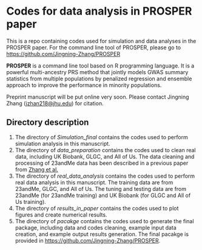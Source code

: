 
# Codes for data analysis in PROSPER paper

This is a repo containing codes used for simulation and data analyses in the PROSPER paper. For the command line tool of PROSPER, please go to  https://github.com/Jingning-Zhang/PROSPER


**PROSPER** is a command line tool based on R programming language. It is a powerful multi-ancestry PRS method that jointly models GWAS summary statistics from multiple populations by penalized regression and ensemble approach to improve the performance in minority populations.

Preprint manuscript will be put online very soon. Please contact Jingning Zhang (jzhan218@jhu.edu) for citation.


## Directory description

1. The directory of *Simulation_final* contains the codes used to perform simulation analysis in this manuscript.
2. The directory of *data_preparation* contains the codes used to clean real data, including UK Biobank, GLGC, and All of Us. The data cleaning and processing of 23andMe data has been described in a previous paper from [Zhang et al.](https://www.biorxiv.org/content/10.1101/2022.03.24.485519v5.abstract)
3. The directory of *real_data_analysis* contains the codes used to perform real data analysis in this manuscript. The training data are from 23andMe, GLGC, and All of Us. The tuning and testing data are from 23andMe (for 23andMe training) and UK Biobank (for GLGC and All of Us training). 
4. The directory of *results_in_paper* contains the codes used to plot figures and create numerical results. 
5. The directory of *pacakge* contains the codes used to generate the final package, including data and codes cleaning, example input data creation, and example output results generation. The final pacakge is provided in https://github.com/Jingning-Zhang/PROSPER.
